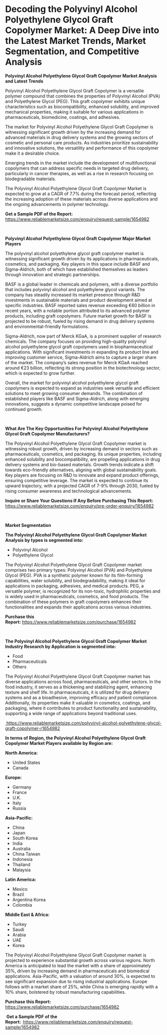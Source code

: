 <p><h1>Decoding the Polyvinyl Alcohol Polyethylene Glycol Graft Copolymer Market: A Deep Dive into the Latest Market Trends, Market Segmentation, and Competitive Analysis</h1></p><p><strong>Polyvinyl Alcohol Polyethylene Glycol Graft Copolymer Market Analysis and Latest Trends</strong></p>
<p><p>Polyvinyl Alcohol Polyethylene Glycol Graft Copolymer is a versatile polymer compound that combines the properties of Polyvinyl Alcohol (PVA) and Polyethylene Glycol (PEG). This graft copolymer exhibits unique characteristics such as biocompatibility, enhanced solubility, and improved mechanical properties, making it suitable for various applications in pharmaceuticals, biomedicine, coatings, and adhesives.</p><p>The market for Polyvinyl Alcohol Polyethylene Glycol Graft Copolymer is witnessing significant growth driven by the increasing demand for advanced materials in drug delivery systems and the growing sectors of cosmetic and personal care products. As industries prioritize sustainability and innovative solutions, the versatility and performance of this copolymer make it a desirable choice.</p><p>Emerging trends in the market include the development of multifunctional copolymers that can address specific needs in targeted drug delivery, particularly in cancer therapies, as well as a rise in research focusing on biodegradable materials. </p><p>The Polyvinyl Alcohol Polyethylene Glycol Graft Copolymer Market is expected to grow at a CAGR of 7.7% during the forecast period, reflecting the increasing adoption of these materials across diverse applications and the ongoing advancements in polymer technology.</p></p>
<p><strong>Get a Sample PDF of the Report:&nbsp;</strong> <a href="https://www.reliablemarketsize.com/enquiry/request-sample/1654982?utm_campaign=2628&utm_medium=2&utm_source=Github&utm_content=ia&utm_term=18042025&utm_id=polyvinyl-alcohol-polyethylene-glycol-graft-copolymer">https://www.reliablemarketsize.com/enquiry/request-sample/1654982</a></p>
<p>&nbsp;</p>
<p><strong>Polyvinyl Alcohol Polyethylene Glycol Graft Copolymer Major Market Players</strong></p>
<p><p>The polyvinyl alcohol polyethylene glycol graft copolymer market is witnessing significant growth driven by its applications in pharmaceuticals, cosmetics, and packaging. Key players in this space include BASF and Sigma-Aldrich, both of which have established themselves as leaders through innovation and strategic partnerships.</p><p>BASF is a global leader in chemicals and polymers, with a diverse portfolio that includes polyvinyl alcohol and polyethylene glycol variants. The company has steadily increased its market presence through R&D investments in sustainable materials and product development aimed at specific industries. BASF reported sales revenue exceeding €60 billion in recent years, with a notable portion attributed to its advanced polymer products, including graft copolymers. Future market growth for BASF is projected to be robust, fueled by rising demand in drug delivery systems and environmental-friendly formulations.</p><p>Sigma-Aldrich, now part of Merck KGaA, is a prominent supplier of research chemicals. The company focuses on providing high-quality polyvinyl alcohol polyethylene glycol graft copolymers used in biopharmaceutical applications. With significant investments in expanding its product line and improving customer service, Sigma-Aldrich aims to capture a larger share of the market. The company’s sales revenue for Merck KGaA reached around €23 billion, reflecting its strong position in the biotechnology sector, which is expected to grow further.</p><p>Overall, the market for polyvinyl alcohol polyethylene glycol graft copolymers is expected to expand as industries seek versatile and efficient solutions to meet growing consumer demands. The combination of established players like BASF and Sigma-Aldrich, along with emerging innovations, suggests a dynamic competitive landscape poised for continued growth.</p></p>
<p>&nbsp;</p>
<p><strong>What Are The Key Opportunities For Polyvinyl Alcohol Polyethylene Glycol Graft Copolymer Manufacturers?</strong></p>
<p><p>The Polyvinyl Alcohol Polyethylene Glycol Graft Copolymer market is witnessing robust growth, driven by increasing demand in sectors such as pharmaceuticals, cosmetics, and packaging. Its unique properties, including enhanced solubility and biocompatibility, are propelling applications in drug delivery systems and bio-based materials. Growth trends indicate a shift towards eco-friendly alternatives, aligning with global sustainability goals. Key players are focusing on R&D to innovate and expand product offerings, ensuring competitive leverage. The market is expected to continue its upward trajectory, with a projected CAGR of 7-9% through 2030, fueled by rising consumer awareness and technological advancements.</p></p>
<p><strong>Inquire or Share Your Questions If Any Before Purchasing This Report:</strong> <a href="https://www.reliablemarketsize.com/enquiry/pre-order-enquiry/1654982?utm_campaign=2628&utm_medium=2&utm_source=Github&utm_content=ia&utm_term=18042025&utm_id=polyvinyl-alcohol-polyethylene-glycol-graft-copolymer">https://www.reliablemarketsize.com/enquiry/pre-order-enquiry/1654982</a></p>
<p>&nbsp;</p>
<p><strong>Market Segmentation</strong></p>
<p><strong>The Polyvinyl Alcohol Polyethylene Glycol Graft Copolymer Market Analysis by types is segmented into:</strong></p>
<p><ul><li>Polyvinyl Alcohol</li><li>Polyethylene Glycol</li></ul></p>
<p><p>The Polyvinyl Alcohol Polyethylene Glycol Graft Copolymer market comprises two primary types: Polyvinyl Alcohol (PVA) and Polyethylene Glycol (PEG). PVA is a synthetic polymer known for its film-forming capabilities, water solubility, and biodegradability, making it ideal for applications in packaging, adhesives, and medical products. PEG, a versatile polymer, is recognized for its non-toxic, hydrophilic properties and is widely used in pharmaceuticals, cosmetics, and food products. The combination of these polymers in graft copolymers enhances their functionalities and expands their applications across various industries.</p></p>
<p><strong>Purchase this Report:&nbsp;</strong><a href="https://www.reliablemarketsize.com/purchase/1654982?utm_campaign=2628&utm_medium=2&utm_source=Github&utm_content=ia&utm_term=18042025&utm_id=polyvinyl-alcohol-polyethylene-glycol-graft-copolymer">https://www.reliablemarketsize.com/purchase/1654982</a></p>
<p>&nbsp;</p>
<p><strong>The Polyvinyl Alcohol Polyethylene Glycol Graft Copolymer Market Industry Research by Application is segmented into:</strong></p>
<p><ul><li>Food</li><li>Pharmaceuticals</li><li>Others</li></ul></p>
<p><p>The Polyvinyl Alcohol Polyethylene Glycol Graft Copolymer market has diverse applications across food, pharmaceuticals, and other sectors. In the food industry, it serves as a thickening and stabilizing agent, enhancing texture and shelf life. In pharmaceuticals, it is utilized for drug delivery systems and as a bioadhesive, improving efficacy and patient compliance. Additionally, its properties make it valuable in cosmetics, coatings, and packaging, where it contributes to product functionality and sustainability, supporting a wide range of applications beyond traditional uses.</p></p>
<p><a href="https://www.reliablemarketsize.com/polyvinyl-alcohol-polyethylene-glycol-graft-copolymer-r1654982?utm_campaign=2628&utm_medium=2&utm_source=Github&utm_content=ia&utm_term=18042025&utm_id=polyvinyl-alcohol-polyethylene-glycol-graft-copolymer">&nbsp;https://www.reliablemarketsize.com/polyvinyl-alcohol-polyethylene-glycol-graft-copolymer-r1654982</a></p>
<p><strong>In terms of Region, the Polyvinyl Alcohol Polyethylene Glycol Graft Copolymer Market Players available by Region are:</strong></p>
<p>
    <p> <strong> North America: </strong>
        <ul>
            <li>United States</li>
            <li>Canada</li>
        </ul>
        </p> 
    <p> <strong> Europe: </strong>
        <ul>
            <li>Germany</li>
            <li>France</li>
            <li>U.K.</li>
            <li>Italy</li>
            <li>Russia</li>
        </ul>
        </p> 
    <p> <strong> Asia-Pacific: </strong>
        <ul>
            <li>China</li>
            <li>Japan</li>
            <li>South Korea</li>
            <li>India</li>
            <li>Australia</li>
            <li>China Taiwan</li>
            <li>Indonesia</li>
            <li>Thailand</li>
            <li>Malaysia</li>
        </ul>
        </p> 
    <p> <strong> Latin America: </strong>
        <ul>
            <li>Mexico</li>
            <li>Brazil</li>
            <li>Argentina Korea</li>
            <li>Colombia</li>
        </ul>
        </p> 
    <p> <strong> Middle East & Africa: </strong>
        <ul>
            <li>Turkey</li>
            <li>Saudi</li>
            <li>Arabia</li>
            <li>UAE</li>
            <li>Korea</li>
        </ul>
    </p>
    </p>
<p><p>The Polyvinyl Alcohol Polyethylene Glycol Graft Copolymer market is projected to experience substantial growth across various regions. North America is anticipated to lead the market with a share of approximately 35%, driven by increasing demand in pharmaceuticals and biomedical applications. Asia-Pacific, with a valuation of around 30%, is expected to see significant expansion due to rising industrial applications. Europe follows with a market share of 25%, while China is emerging rapidly with a 10% share, bolstered by robust manufacturing capabilities.</p></p>
<p><strong>Purchase this Report: </strong><a href="https://www.reliablemarketsize.com/purchase/1654982?utm_campaign=2628&utm_medium=2&utm_source=Github&utm_content=ia&utm_term=18042025&utm_id=polyvinyl-alcohol-polyethylene-glycol-graft-copolymer">https://www.reliablemarketsize.com/purchase/1654982</a></p>
<p>&nbsp;<strong>Get a Sample PDF of the Report:&nbsp;&nbsp;</strong><a href="https://www.reliablemarketsize.com/enquiry/request-sample/1654982?utm_campaign=2628&utm_medium=2&utm_source=Github&utm_content=ia&utm_term=18042025&utm_id=polyvinyl-alcohol-polyethylene-glycol-graft-copolymer">https://www.reliablemarketsize.com/enquiry/request-sample/1654982</a></p>
<p><strong></strong></p>
<p><p></p><p></p><p></p></p>